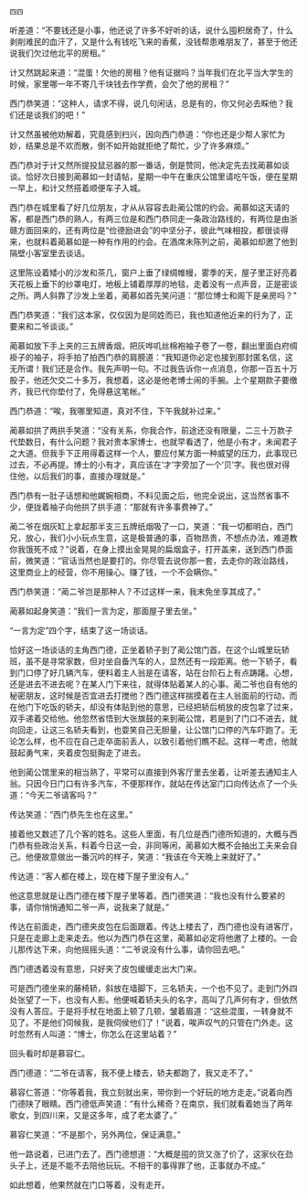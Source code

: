     四四 

   听差道：“不要钱还是小事，他还说了许多不好听的话，说什么囤积居奇了，什么剥削难民的血汗了，又是什么有钱吃飞来的香蕉，没钱帮患难朋友了，甚至于他还说我们欠过他北平的房租。”

   计又然跳起来道：“混蛋！欠他的房租？他有证据吗？当年我们在北平当大学生的时候，家里哪一年不寄几千块钱去作学费，会欠了他的房租？”

   西门恭笑道：“这种人，请求不得，说几句闲话，总是有的，你又何必去睬他？我们还是谈我们的吧！”

   计又然虽被他劝解着，究竟感到扫兴，因向西门恭道：“你也还是少帮人家忙为妙，结果总是不欢而散，倒不如开始就拒绝了帮忙，少了许多麻烦。”

   西门恭对于计又然所提投鼠忌器的那一番话，倒是赞同，他决定先去找蔺慕如谈谈。恰好次日接到蔺慕如一封请帖，星期一中午在重庆公馆里请吃午饭，便在星期一早上，和计又然搭着顺便车子入城。

   西门恭在城里看了好几位朋友，才从从容容去赴蔺公馆的约会。蔺慕如这天请的客，都是西门恭的熟人，有两三位是和西门恭同走一条政治路线的，有两位是由浙赣方面回来的，还有两位是“俭德励进会”的中坚分子，彼此气味相投，都很谈得来，也就料着蔺慕如是一种有作用的约会。在酒席未陈列之前，蔺慕如却邀了他到隔壁小客室里去谈话。

   这里陈设着矮小的沙发和茶几，窗户上垂了绿绸帷幔，雾季的天，屋子里正好亮着天花板上垂下的纱罩电灯，地板上铺着厚厚的地毯，走着没有一点声音，正是密谈之所。两人斜靠了沙发上坐着，蔺慕如首先笑问道：“那位博士和阁下是亲房吗？”

   西门恭笑道：“我们这本家，仅仅因为是同姓而已，我也知道他近来的行为了，正要来和二爷谈谈。”

   蔺慕如放下手上夹的三五牌香烟，把灰哗叽丝棉袍袖子卷了一卷，翻出里面白府绸褂子的袖子，将手拍了拍西门恭的肩膀道：“我知道你必定也接到那封匿名信，这无所谓！我们还是合作。我先声明一句。不过我告诉你一点消息，你那一百五十万股子，他还欠交二十多万，我想着，这必是他老博士闹的手腕。上个星期款子要缴齐，我已代你垫付了，免得悬这笔帐。”

   西门恭道：“唉，我哪里知道，真对不住，下午我就补过来。”

   蔺慕如拱了两拱手笑道：“没有关系，你我合作，前途还没有限量，二三十万款子代垫数日，有什么问题？我对贵本家博士，也就早看透了，他是小有才，未闻君子之大道。但我手下正用得着这样一个人，要应付某方面一种威望的压力，此事现已过去，不必再提。博士的小有才，真应该在‘才’字旁加了一个‘贝’字。我也很对得住他，以后我们的事，直接办理就是。”

   西门恭有一肚子话想和他娓婉相商，不料见面之后，他完全说出，这当然省事不少，便拢着袖子向他拱了拱手道：“那就有许多事费神了。”

   蔺二爷在烟灰缸上拿起那半支三五牌纸烟吸了一口，笑道：“我一切都明白，西门兄，放心，我们小小玩点生意，这是极普通的事，百物昂贵，不想点办法，难道教你我饿死不成？”说着，在身上摸出金晃晃的扁烟盒子，打开盖来，送到西门恭面前，微笑道：“官话当然也是要打的。你尽管去说你那一套，去走你的政治路线，这里商业上的经营，你不用操心。赚了钱，一个不会瞒你。”

   西门恭笑道：“蔺二爷岂是那种人？不过这样一来，我末免坐享其成了。”

   蔺慕如起身笑道：“我们一言为定，那面屋子里去坐。”

   “一言为定”四个字，结束了这一场谈话。

   恰好这一场谈话的主角西门德，正坐着轿子到了蔺公馆门首。在这个山城里玩轿班，虽不是寻常家数，但对坐自备汽车的人，显然还有一段距离。他一下轿子，看到门口停了好几辆汽车，便料着主人翁是在请客，站在台阶石上有点踌躇。心想，还是进去不进去呢？在某人门下来往，就得体贴着某人的心事。蔺二爷也自有他的秘密朋友，这时候是否宜进去打搅他？西门德这样揣摸着在主人翁面前的行动，而在他门下吃饭的轿夫，却没有体贴到他的意思，已经把轿后梢放的皮包拿了过来，双手递着交给他。他忽然省悟到大张旗鼓的来到蔺公馆，若是到了门口不进去，就向回走，让这三名轿夫看到，也耍笑自己无胆量，让公馆门口停的汽车吓跑了。无论怎么样，也不应在自己走卒面前丢人，以致引着他们瞧不起。这样一考虑，他就鼓起勇气来，夹着皮包挺胸走了进去。

   他到蔺公馆里来的相当熟了，平常可以直接到外客厅里去坐着，让听差去通知主人翁。只因今日门口有许多汽车，不便那样作，就站在传达室门口向传达点了一个头道：“今天二爷请客吗？”

   传达笑道：“西门恭先生也在这里。”

   接着他又数述了几个客的姓名。这些人里面，有几位是西门德所知道的，大概与西门恭有些政治关系，料着今日这一会，非同等闲，蔺慕如大概不会抽出工夫来会自己。他便故意做出一番沉吟的样子，笑道：“我该在今天晚上来就好了。”

   传达道：“客人都在楼上，现在楼下屋子里没有人。”

   他这意思就是让西门德在楼下屋子里等着。西门德笑道：“我也没有什么要紧的事，请你悄悄通知二爷一声，说我来了就是。”

   传达在前面走，西门德夹皮包在后面跟着。传达上楼去了，西门德也没有进客厅，只是在走廊上走来走去。他以为西门恭在这里，蔺慕如必定将他邀了上楼的。一会儿那传达下来，向他摇摇头道：“二爷说没有什么事，请你回去吧。”

   西门德透着没有意思，只好夹了皮包缓缓走出大门来。

   可是西门德坐来的藤椅轿，斜放在墙脚下，三名轿夫，一个也不见了。走到门外四处张望了一下，也没有人影。他便喊着轿夫头的名字，高叫了几声何有才，但依然没有人答应。于是将手杖在地面上顿了几顿，皱着眉道：“这些混蛋，一转身就不见了。不是他们伺候我，是我伺侯他们了！”说着，唉声叹气的只管在门外走。这时忽然有人叫道：“博士，你怎么在这里站着？”

   回头看时却是慕容仁。

   西门德道：“二爷在请客，我不便上楼去，轿夫都跑了，我又走不了。”

   慕容仁答道：“你等着我，我立刻就出来，带你到一个好玩的地方走走。”说着向西门德陕了眼睛。西门德低声笑道：“有什么稀奇？在南京，我们就看着她当了两年歌女，到四川来，又是这多年，成了老太婆了。”

   慕容仁笑道：“不是那个，另外两位，保证满意。”

   他一路说着，已进门去了。西门德想道：“大概是囤的货又涨了价了，这家伙在劲头子上，还是不能不去陪他玩玩。不相干的事得罪了他，正事就办不成。”

   如此想着，他果然就在门口等着，没有走开。

